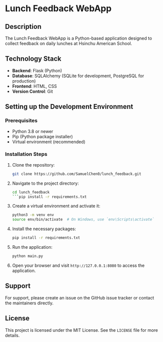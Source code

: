 # Lunch Feedback WebApp

## Description

The Lunch Feedback WebApp is a Python-based application designed to collect feedback on daily lunches at Hsinchu American School.

## Technology Stack

- **Backend**: Flask (Python)
- **Database**: SQLAlchemy (SQLite for development, PostgreSQL for production)
- **Frontend**: HTML, CSS
- **Version Control**: Git

## Setting up the Development Environment

### Prerequisites

- Python 3.8 or newer
- Pip (Python package installer)
- Virtual environment (recommended)

### Installation Steps

1. Clone the repository:
   ```sh
   git clone https://github.com/SamuelChen0/lunch_feedback.git
   ```
   
2. Navigate to the project directory:
   ```sh
   cd lunch_feedback
   ```pip install -r requirements.txt

3. Create a virtual environment and activate it:
   ```sh
   python3 -m venv env
   source env/bin/activate  # On Windows, use `env\Scripts\activate`
   ```

4. Install the necessary packages:
   ```sh
   pip install -r requirements.txt
   ```    

6. Run the application:
   ```sh
   python main.py
   ```

7. Open your browser and visit `http://127.0.0.1:8080` to access the application.

## Support

For support, please create an issue on the GitHub issue tracker or contact the maintainers directly.

## License

This project is licensed under the MIT License. See the `LICENSE` file for more details.